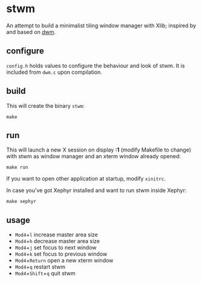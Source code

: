 stwm
====

An attempt to build a minimalist tiling window manager with Xlib; inspired by
and based on [dwm](http://dwm.suckless.org/).


configure
---------

<code>config.h</code> holds values to configure the behaviour and look of stwm.
It is included from <code>dwm.c</code> upon compilation.


build
-----

This will create the binary <code>stwm</code>:

	make


run
---

This will launch a new X session on display **:1** (modify Makefile to change)
with stwm as window manager and an xterm window already opened:

	make run

If you want to open other application at startup, modify <code>xinitrc</code>.

In case you've got Xephyr installed and want to run stwm inside Xephyr:

	make xephyr


usage
-----

* <code>Mod4</code>+<code>l</code> increase master area size
* <code>Mod4</code>+<code>h</code> decrease master area size
* <code>Mod4</code>+<code>j</code> set focus to next window
* <code>Mod4</code>+<code>k</code> set focus to previous window
* <code>Mod4</code>+<code>Return</code> open a new xterm window
* <code>Mod4</code>+<code>q</code> restart stwm
* <code>Mod4</code>+<code>Shift</code>+<code>q</code> quit stwm

